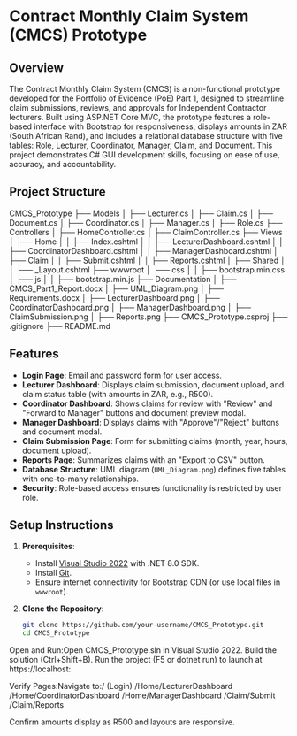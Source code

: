 # Contract Monthly Claim System (CMCS) Prototype

## Overview
The Contract Monthly Claim System (CMCS) is a non-functional prototype developed for the Portfolio of Evidence (PoE) Part 1, designed to streamline claim submissions, reviews, and approvals for Independent Contractor lecturers. Built using ASP.NET Core MVC, the prototype features a role-based interface with Bootstrap for responsiveness, displays amounts in ZAR (South African Rand), and includes a relational database structure with five tables: Role, Lecturer, Coordinator, Manager, Claim, and Document. This project demonstrates C# GUI development skills, focusing on ease of use, accuracy, and accountability.

## Project Structure

CMCS_Prototype
├── Models
│   ├── Lecturer.cs
│   ├── Claim.cs
│   ├── Document.cs
│   ├── Coordinator.cs
│   ├── Manager.cs
│   ├── Role.cs
├── Controllers
│   ├── HomeController.cs
│   ├── ClaimController.cs
├── Views
│   ├── Home
│   │   ├── Index.cshtml
│   │   ├── LecturerDashboard.cshtml
│   │   ├── CoordinatorDashboard.cshtml
│   │   ├── ManagerDashboard.cshtml
│   ├── Claim
│   │   ├── Submit.cshtml
│   │   ├── Reports.cshtml
│   ├── Shared
│   │   ├── _Layout.cshtml
├── wwwroot
│   ├── css
│   │   ├── bootstrap.min.css
│   ├── js
│   │   ├── bootstrap.min.js
├── Documentation
│   ├── CMCS_Part1_Report.docx
│   ├── UML_Diagram.png
│   ├── Requirements.docx
│   ├── LecturerDashboard.png
│   ├── CoordinatorDashboard.png
│   ├── ManagerDashboard.png
│   ├── ClaimSubmission.png
│   ├── Reports.png
├── CMCS_Prototype.csproj
├── .gitignore
├── README.md

## Features
- **Login Page**: Email and password form for user access.
- **Lecturer Dashboard**: Displays claim submission, document upload, and claim status table (with amounts in ZAR, e.g., R500).
- **Coordinator Dashboard**: Shows claims for review with "Review" and "Forward to Manager" buttons and document preview modal.
- **Manager Dashboard**: Displays claims with "Approve"/"Reject" buttons and document modal.
- **Claim Submission Page**: Form for submitting claims (month, year, hours, document upload).
- **Reports Page**: Summarizes claims with an "Export to CSV" button.
- **Database Structure**: UML diagram (`UML_Diagram.png`) defines five tables with one-to-many relationships.
- **Security**: Role-based access ensures functionality is restricted by user role.

## Setup Instructions
1. **Prerequisites**:
   - Install [Visual Studio 2022](https://visualstudio.microsoft.com/) with .NET 8.0 SDK.
   - Install [Git](https://git-scm.com/downloads).
   - Ensure internet connectivity for Bootstrap CDN (or use local files in `wwwroot`).

2. **Clone the Repository**:
   ```bash
   git clone https://github.com/your-username/CMCS_Prototype.git
   cd CMCS_Prototype

Open and Run:Open CMCS_Prototype.sln in Visual Studio 2022.
Build the solution (Ctrl+Shift+B).
Run the project (F5 or dotnet run) to launch at https://localhost:<port>.

Verify Pages:Navigate to:/ (Login)
/Home/LecturerDashboard
/Home/CoordinatorDashboard
/Home/ManagerDashboard
/Claim/Submit
/Claim/Reports

Confirm amounts display as R500 and layouts are responsive.

